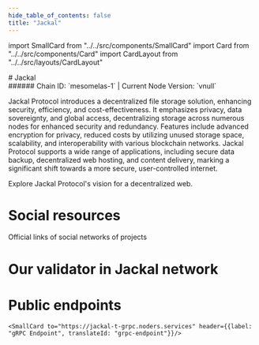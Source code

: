 ```yaml
---
hide_table_of_contents: false
title: "Jackal"
---
```


import SmallCard from "../../src/components/SmallCard"
import Card from "../../src/components/Card"
import CardLayout from "../../src/layouts/CardLayout"

<div class="h1-with-icon icon-jackal">
# Jackal
</div>
###### Chain ID: `mesomelas-1` | Current Node Version: `vnull`


Jackal Protocol introduces a decentralized file storage solution, enhancing security, efficiency, and cost-effectiveness. It emphasizes privacy, data sovereignty, and global access, decentralizing storage across numerous nodes for enhanced security and redundancy. Features include advanced encryption for privacy, reduced costs by utilizing unused storage space, scalability, and interoperability with various blockchain networks. Jackal Protocol supports a wide range of applications, including secure data backup, decentralized web hosting, and content delivery, marking a significant shift towards a more secure, user-controlled internet.

Explore Jackal Protocol's vision for a decentralized web.

# Social resources
Official links of social networks of projects

<CardLayout autoFitEnabled={false}>
    <SmallCard to="https://www.jackalprotocol.com/" header={{label: "Website", translateId: "social-telegram"}} iconPath="img/website-icon.svg"/>
    <SmallCard to="https://github.com/JackalLabs/canine-chain" header={{label: "GitHub", translateId: "social-telegram"}} iconPath="img/github-icon.svg"/>
    <SmallCard to="https://discord.com/invite/5GKym3p6rj" header={{label: "Discord", translateId: "social-telegram"}} iconPath="img/discord-icon.svg"/>
    <SmallCard to="https://twitter.com/Jackal_Protocol" header={{label: "X", translateId: "social-telegram"}} iconPath="img/x-icon.svg"/>
    <SmallCard to="https://t.me/+rtuZnbTlHaIzNjVh" header={{label: "Telegram", translateId: "social-telegram"}} iconPath="img/telegram-icon.svg"/>
</CardLayout>

# Our validator in Jackal network

<CardLayout autoFitEnabled={true}>
    <Card
        to="https://explorer.bccnodes.com/jackal-T/staking/jklvaloper132k95jan8ju92jtmkzr49vnusv5xvwvju27kpq"
        header={{
            label: "[NODERS]TEAM",
            translateId: "development-setup",
        }}
        body={{
            label: "Trusted blockchain validator",
        }}
        iconPath="img/kotlin-icon.svg"
    />
</CardLayout>

# Public endpoints

<CardLayout autoFitEnabled={true}>
    <SmallCard to="https://jackal-t-rpc.noders.services" header={{label: "RPC Endpoint", translateId: "rpc-endpoint"}}/>
    <SmallCard to="https://jackal-t-api.noders.services" header={{label: "API Endpoint", translateId: "api-endpoint"}}/>
    
    <SmallCard to="https://jackal-t-grpc.noders.services" header={{label: "gRPC Endpoint", translateId: "grpc-endpoint"}}/>
</CardLayout>